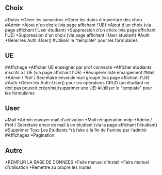 ## Choix
#Dates
*Gérer les semestres
*Gérer les dates d'ouverture des choix
#Admin
*Ajout d'un choix (via page affichant l'UE)
*Ajout d'un choix (via page affichant l'User étudiant)
*Suppression d'un choix (via page affichant l'UE)
*Suppression d'un choix (via page affichant l'User étudiant)
#Auth
*Gérer les Auth::User()
#Utiliser le "template" pour les formulaires

## UE
#Affichage
*Afficher UE enseigner par prof connecté
*Afficher étudiants inscrits à l'UE (via page affichant l'UE)
*Récupérer liste émargement
#Mail
*Admin / Prof / Secrétaire envoi de mail groupé (via page affichant l'UE)
#Auth
*Gérer les Auth::User()  pour les opérations CRUD (un étudiant ne doit pas pouvoir créer/màj/supprimer une UE)
#Utiliser le "template" pour les formulaires

## User
#Mail
*Admin  envoyer mail d'activation
*Mail récupération mdp
*Admin / Prof / Secrétaire envoi de mail à un étudiant (via la page affichant l'étudiant)
#Supprimer Tous Les Etudiants
*(à faire à la fin de l'année par l'admin)
#Affichages
*Pagination

## Autre
*REMPLIR LA BASE DE DONNEES
*Faire manuel d'install
*Faire manuel d'utilisation
*Remettre au propre les routes